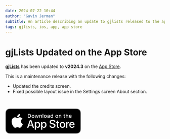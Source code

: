 ```yaml
---
date: 2024-07-22 10:44
author: "Gavin Jerman"
subtitle: An article describing an update to gjlists released to the app store.
tags: gjlists, ios, app, app store
---
```


# gjLists Updated on the App Store

[**gjLists**](/projects/gjLists) has been updated to **v2024.3** on the [App Store](https://apps.apple.com/gb/app/gjlists/id1528217135?platform=iphone).

This is a maintenance release with the following changes:
- Updated the credits screen.
- Fixed possible layout issue in the Settings screen About section.
<br>

[![download](/images/Download_on_the_App_Store_Badge_US-UK_RGB_blk_092917.svg)](https://apps.apple.com/gb/app/gjlists/id1528217135?platform=iphone)
